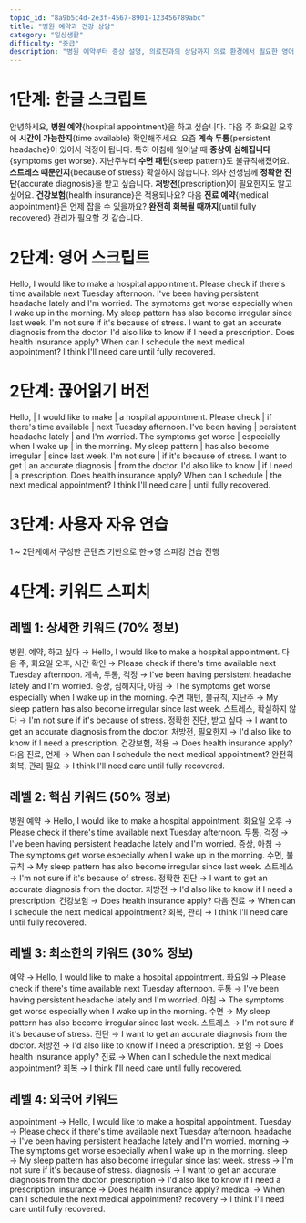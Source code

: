 ```yaml
---
topic_id: "8a9b5c4d-2e3f-4567-8901-123456789abc"
title: "병원 예약과 건강 상담"
category: "일상생활"
difficulty: "중급"
description: "병원 예약부터 증상 설명, 의료진과의 상담까지 의료 환경에서 필요한 영어 표현들을 학습합니다."
---
```


# 1단계: 한글 스크립트

안녕하세요, **병원 예약**{hospital appointment}을 하고 싶습니다.
다음 주 화요일 오후에 **시간이 가능한지**{time available} 확인해주세요.
요즘 **계속 두통**{persistent headache}이 있어서 걱정이 됩니다.
특히 아침에 일어날 때 **증상이 심해집니다**{symptoms get worse}.
지난주부터 **수면 패턴**{sleep pattern}도 불규칙해졌어요.
**스트레스 때문인지**{because of stress} 확실하지 않습니다.
의사 선생님께 **정확한 진단**{accurate diagnosis}을 받고 싶습니다.
**처방전**{prescription}이 필요한지도 알고 싶어요.
**건강보험**{health insurance}은 적용되나요?
다음 **진료 예약**{medical appointment}은 언제 잡을 수 있을까요?
**완전히 회복될 때까지**{until fully recovered} 관리가 필요할 것 같습니다.

# 2단계: 영어 스크립트

Hello, I would like to make a hospital appointment.
Please check if there's time available next Tuesday afternoon.
I've been having persistent headache lately and I'm worried.
The symptoms get worse especially when I wake up in the morning.
My sleep pattern has also become irregular since last week.
I'm not sure if it's because of stress.
I want to get an accurate diagnosis from the doctor.
I'd also like to know if I need a prescription.
Does health insurance apply?
When can I schedule the next medical appointment?
I think I'll need care until fully recovered.

# 2단계: 끊어읽기 버전

Hello, | I would like to make | a hospital appointment.
Please check | if there's time available | next Tuesday afternoon.
I've been having | persistent headache lately | and I'm worried.
The symptoms get worse | especially when I wake up | in the morning.
My sleep pattern | has also become irregular | since last week.
I'm not sure | if it's because of stress.
I want to get | an accurate diagnosis | from the doctor.
I'd also like to know | if I need | a prescription.
Does health insurance apply?
When can I schedule | the next medical appointment?
I think I'll need care | until fully recovered.

# 3단계: 사용자 자유 연습

1 ~ 2단계에서 구성한 콘텐츠 기반으로 한→영 스피킹 연습 진행

# 4단계: 키워드 스피치

## 레벨 1: 상세한 키워드 (70% 정보)

병원, 예약, 하고 싶다 → Hello, I would like to make a hospital appointment.
다음 주, 화요일 오후, 시간 확인 → Please check if there's time available next Tuesday afternoon.
계속, 두통, 걱정 → I've been having persistent headache lately and I'm worried.
증상, 심해지다, 아침 → The symptoms get worse especially when I wake up in the morning.
수면 패턴, 불규칙, 지난주 → My sleep pattern has also become irregular since last week.
스트레스, 확실하지 않다 → I'm not sure if it's because of stress.
정확한 진단, 받고 싶다 → I want to get an accurate diagnosis from the doctor.
처방전, 필요한지 → I'd also like to know if I need a prescription.
건강보험, 적용 → Does health insurance apply?
다음 진료, 언제 → When can I schedule the next medical appointment?
완전히 회복, 관리 필요 → I think I'll need care until fully recovered.

## 레벨 2: 핵심 키워드 (50% 정보)

병원 예약 → Hello, I would like to make a hospital appointment.
화요일 오후 → Please check if there's time available next Tuesday afternoon.
두통, 걱정 → I've been having persistent headache lately and I'm worried.
증상, 아침 → The symptoms get worse especially when I wake up in the morning.
수면, 불규칙 → My sleep pattern has also become irregular since last week.
스트레스 → I'm not sure if it's because of stress.
정확한 진단 → I want to get an accurate diagnosis from the doctor.
처방전 → I'd also like to know if I need a prescription.
건강보험 → Does health insurance apply?
다음 진료 → When can I schedule the next medical appointment?
회복, 관리 → I think I'll need care until fully recovered.

## 레벨 3: 최소한의 키워드 (30% 정보)

예약 → Hello, I would like to make a hospital appointment.
화요일 → Please check if there's time available next Tuesday afternoon.
두통 → I've been having persistent headache lately and I'm worried.
아침 → The symptoms get worse especially when I wake up in the morning.
수면 → My sleep pattern has also become irregular since last week.
스트레스 → I'm not sure if it's because of stress.
진단 → I want to get an accurate diagnosis from the doctor.
처방전 → I'd also like to know if I need a prescription.
보험 → Does health insurance apply?
진료 → When can I schedule the next medical appointment?
회복 → I think I'll need care until fully recovered.

## 레벨 4: 외국어 키워드

appointment → Hello, I would like to make a hospital appointment.
Tuesday → Please check if there's time available next Tuesday afternoon.
headache → I've been having persistent headache lately and I'm worried.
morning → The symptoms get worse especially when I wake up in the morning.
sleep → My sleep pattern has also become irregular since last week.
stress → I'm not sure if it's because of stress.
diagnosis → I want to get an accurate diagnosis from the doctor.
prescription → I'd also like to know if I need a prescription.
insurance → Does health insurance apply?
medical → When can I schedule the next medical appointment?
recovery → I think I'll need care until fully recovered.
